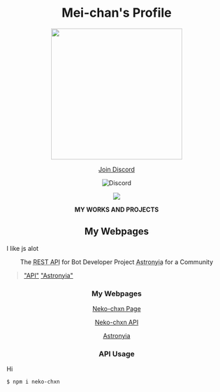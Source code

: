<h1 align="center">Mei-chan's Profile</h1>

<p align="center">
  <img width="300" height="300" src="https://cdn.discordapp.com/attachments/779691035268874302/796367344402038784/tenor.gif">
</p>

<p align="center"><a href="https://discord.gg/yE6CgQZzr2" >Join Discord</a></p></div>

<p align="center">
<img alt="Discord" src="https://img.shields.io/discord/779689684690272286?color=%23000000&label=Discord&logo=Discord&logoColor=%236300bf&style=for-the-badge">
</p>


<p align="center">
<a href="https://github.com/anuraghazra/github-readme-stats">
  <img align="center" src="https://github-readme-stats.vercel.app/api?username=Neko-Oneechan&count_private=true&theme=midnight-purple" />
</a>
</p>
<p align="center">
<b>MY WORKS AND PROJECTS</b>
</p>


<h2 align="center">My Webpages</h2>

<div class="border border-black-fade bg-red-light p-2 mb-2">
  I like js alot
</div>

<p align="center">
The <abbr title="Neko-chxn API">REST API</abbr> for Bot Developer
Project <abbr title="For VRChat :3">Astronyia</abbr> for a Community
</p>


> ["API"](https://api.neko-chxn.xyz/ "Neko-chxn API")
> ["Astronyia"](https://astronyia.xyz/ "Astronyia")


<h3 align="center">My Webpages</h3>

<div class="text-gray mb-2">
<p align="center"><a href="http://neko-chxn.xyz/" >Neko-chxn Page</a></p></div>
<div class="text-gray mb-2"><p align="center"><a href="https://api.neko-chxn.xyz/" >Neko-chxn API</a></p></div>
<div class="text-gray mb-2"><p align="center"><a href="https://astronyia.xyz/" >Astronyia</a></p></div>


<h3 align="center">API Usage</h2>Hi

`$ npm i neko-chxn`
